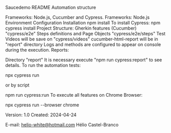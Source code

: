 Saucedemo
README
Automation structure

Frameworks:
Node.js, Cucumber and Cypress.
Frameworks:
Node.js
Environment Configuration
Installation
 npm install
To install Cypress:
 npm cypress install
Project Structure:
Gherkin features (Cucumber) "cypress/e2e"
Steps definitions and Page Objects "cypress/e2e/steps"
Test Videos will be save on "cypress/videos"
cucumber-html-report will be in "report" directory
Logs and methods are configured to appear on console during the execution.
Reports:

Directory "report"
It is necessary execute "npm run cypress:report" to see details.
To run the automation tests:

npx cypress run

or by script

npm run cypress:run
To execute all features on Chrome Browser:

npx cypress run --browser chrome

Version: 1.0
Created: 2024-04-24

E-mail: helio-white@hotmail.com 
Hélio Castel-Branco
